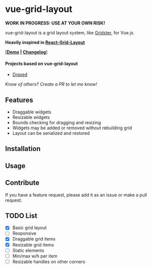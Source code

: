 # vue-grid-layout

**WORK IN PROGRESS: USE AT YOUR OWN RISK!**

vue-grid-layout is a grid layout system, like [Gridster](http://gridster.net), for Vue.js.

**Heavily inspired in [React-Grid-Layout](https://github.com/STRML/react-grid-layout)**

[**[Demo](https://jbaysolutions.github.io/vue-grid-layout/examples/1-basic.html) | [Changelog](/CHANGELOG.md)**]

<!--
## Table of Contents

- [Demos](#demos)
- [Features](#features)
- [Installation](#installation)
- [Usage](#usage)
- [Providing Grid Width](#providing-grid-width)
- [Grid Layout Props](#grid-layout-props)
- [Grid Item Props](#grid-item-props)
- [Contribute](#contribute)
- [TODO List](#todo-list)

## Demos


-->

#### Projects based on vue-grid-layout

- [Draxed](https://www.draxed.com/)

*Know of others? Create a PR to let me know!*

## Features

* Draggable widgets
* Resizable widgets
* Bounds checking for dragging and resizing
* Widgets may be added or removed without rebuilding grid
* Layout can be serialized and restored


## Installation



## Usage


## Contribute

If you have a feature request, please add it as an issue or make a pull request.


## TODO List

- [x] Basic grid layout
- [ ] Responsive
- [x] Draggable grid items
- [x] Resizable grid items
- [ ] Static elements
- [ ] Min/max w/h per item
- [ ] Resizable handles on other corners
